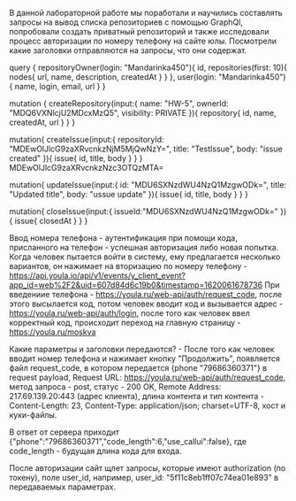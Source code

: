 В данной лабораторной работе мы поработали и научились составлять запросы на вывод списка репозиториев с помощью GraphQl, попробовали создать приватный репозиторий и также исследовали процесс авторизации по номеру телефону на сайте юлы. Посмотрели какие заголовки отправляются на запросы, что они содержат.

query { repositoryOwner(login: "Mandarinka450"){ id, repositories(first: 10){ nodes{ url, name, description, createdAt } } }, user(login: "Mandarinka450"){ name, login, email, url } }

mutation { createRepository(input:{ name: "HW-5", ownerId: "MDQ6VXNlcjU2MDcxMzQ5", visibility: PRIVATE }){ repository{ id, name, createdAt, url } } }

mutation{ createIssue(input:{ repositoryId: "MDEwOlJlcG9zaXRvcnkzNjM5MjQwNzY=", title: "TestIssue", body: "issue created" }){ issue{ id, title, body } } } MDEwOlJlcG9zaXRvcnkzNzc3OTQzMTA=

mutation{ updateIssue(input:{ id: "MDU6SXNzdWU4NzQ1MzgwODk=", title: "Updated title", body: "ussue update" }){ issue{ id, title, body } } }

mutation{ closeIssue(input:{ issueId:"MDU6SXNzdWU4NzQ1MzgwODk=" }){ issue{ closedAt } } }

Ввод номера телефона - аутентификация при помощи кода, присланного на телефон - успешная авторизация либо новая попытка. Когда человек пытается войти в систему, ему предлагается несколько вариантов, он нажимает на вторизацию по номеру телефону - https://api.youla.io/api/v1/events/y_client_event?app_id=web%2F2&uid=607d84d6c19b0&timestamp=1620061678736 При введениие телефона - https://youla.ru/web-api/auth/request_code, после этого высылается код, потом человек вводит код и вызывается адрес - https://youla.ru/web-api/auth/login, после того как человек ввел корректный код, происходит переход на главную страницу - https://youla.ru/moskva

Какие параметры и заголовки передаются? - После того как человек вводит номер телефона и нажимает кнопку "Продолжить", появляется файл request_code, в котором передается {phone "79686360371"} в request payload, Request URL: https://youla.ru/web-api/auth/request_code, метод запроса - post, статус - 200 OK, Remote Address: 217.69.139.20:443 (адрес клиента), длина контента и тип контента - Content-Length: 23, Content-Type: application/json; charset=UTF-8, хост и куки-файлы.

В ответ от сервера приходит {"phone":"79686360371","code_length":6,"use_callui":false}, где code_length - будущая длина кода для входа.

После авторизации сайт щлет запросы, которые имеют authorization (по токену), поле user_id, например, user_id: "5f11c8eb1ff07c74ea01e893" в передаваемых параметрах.